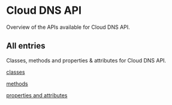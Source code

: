 [
This is a templated file. Adding content to this file may result in it being
reverted. Instead, if you want to place additional content, create an
"overview_content.md" file in `docs/` directory. The Sphinx tool will
pick up on the content and merge the content.
]: #

# Cloud DNS API

Overview of the APIs available for Cloud DNS API.

## All entries

Classes, methods and properties & attributes for
Cloud DNS API.

[classes](https://cloud.google.com/python/docs/reference/dns/latest/summary_class.html)

[methods](https://cloud.google.com/python/docs/reference/dns/latest/summary_method.html)

[properties and
attributes](https://cloud.google.com/python/docs/reference/dns/latest/summary_property.html)
